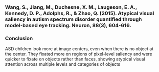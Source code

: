 ### Wang, S., Jiang, M., Duchesne, X. M., Laugeson, E. A., Kennedy, D. P., Adolphs, R., & Zhao, Q. (2015). Atypical visual saliency in autism spectrum disorder quantified through model-based eye tracking. Neuron, 88(3), 604-616.
### Conclusion
ASD children look more at image centers, even when there is no object at the center. They fixated more on regions of pixel-level saliency and were quicker to fixate on objects rather than faces, showing atypical visual attention across multiple levels and categories of objects